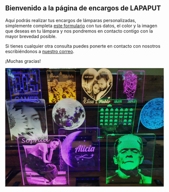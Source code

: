 ## Bienvenido a la página de encargos de LAPAPUT

Aquí podrás realizar tus encargos de lámparas personalizadas, simplemente completa [este formulario](https://forms.gle/t3VxE56MZTY3ukL88) con tus datos, el color y la imagen que deseas en tu lámpara y nos pondremos en contacto contigo con la mayor brevedad posible.

Si tienes cualquier otra consulta puedes ponerte en contacto con nosotros escribiéndonos a [nuestro correo](mailto:lapaputpedidos@gmail.com).

¡Muchas gracias!

![imagen de muestra](https://github.com/lapaput/Encargos/blob/master/LAMPS1.jpeg)

